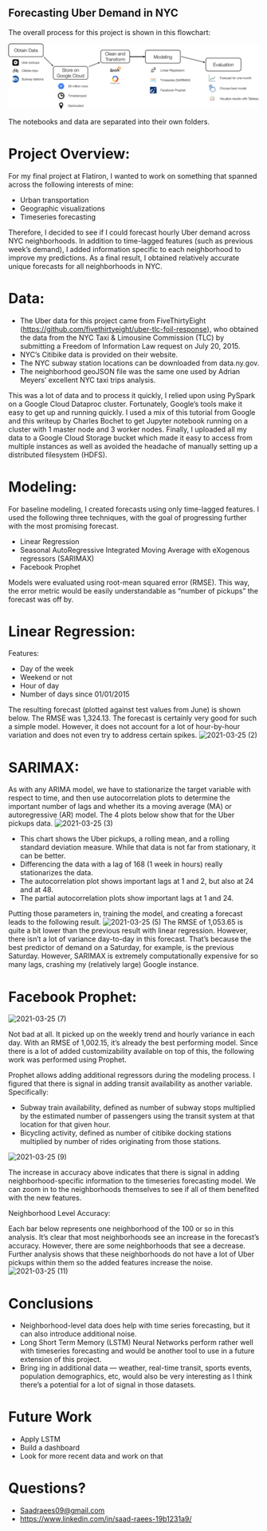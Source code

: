 ## Forecasting Uber Demand in NYC


The overall process for this project is shown in this flowchart:  

![](flowchart.png)

The notebooks and data are separated into their own folders. 

# Project Overview:
For my final project at Flatiron, I wanted to work on something that spanned across the following interests of mine:
- Urban transportation
- Geographic visualizations
- Timeseries forecasting

Therefore, I decided to see if I could forecast hourly Uber demand across NYC neighborhoods. In addition to time-lagged features (such as previous week’s demand), I added information specific to each neighborhood to improve my predictions. As a final result, I obtained relatively accurate unique forecasts for all neighborhoods in NYC.

# Data:
- The Uber data for this project came from FiveThirtyEight (https://github.com/fivethirtyeight/uber-tlc-foil-response), who obtained the data from the NYC Taxi & Limousine Commission (TLC) by submitting a Freedom of Information Law request on July 20, 2015.
- NYC’s Citibike data is provided on their website.
- The NYC subway station locations can be downloaded from data.ny.gov.
- The neighborhood geoJSON file was the same one used by Adrian Meyers’ excellent NYC taxi trips analysis.

This was a lot of data and to process it quickly, I relied upon using PySpark on a Google Cloud Dataproc cluster. Fortunately, Google’s tools make it easy to get up and running quickly.
I used a mix of this tutorial from Google and this writeup by 
Charles Bochet
 to get Jupyter notebook running on a cluster with 1 master node and 3 worker nodes.
Finally, I uploaded all my data to a Google Cloud Storage bucket which made it easy to access from multiple instances as well as avoided the headache of manually setting up a distributed filesystem (HDFS).

# Modeling:
For baseline modeling, I created forecasts using only time-lagged features. I used the following three techniques, with the goal of progressing further with the most promising forecast.
- Linear Regression
- Seasonal AutoRegressive Integrated Moving Average with eXogenous regressors (SARIMAX)
- Facebook Prophet

Models were evaluated using root-mean squared error (RMSE). This way, the error metric would be easily understandable as “number of pickups” the forecast was off by.


# Linear Regression:
Features:
- Day of the week
- Weekend or not
- Hour of day
- Number of days since 01/01/2015

The resulting forecast (plotted against test values from June) is shown below. The RMSE was 1,324.13. The forecast is certainly very good for such a simple model. However, it does not account for a lot of hour-by-hour variation and does not even try to address certain spikes.
![2021-03-25 (2)](https://user-images.githubusercontent.com/64773443/112430876-1f117700-8d15-11eb-8abd-1fc6f99b9b21.png)

# SARIMAX:
As with any ARIMA model, we have to stationarize the target variable with respect to time, and then use autocorrelation plots to determine the important number of lags and whether its a moving average (MA) or autoregressive (AR) model. The 4 plots below show that for the Uber pickups data.
![2021-03-25 (3)](https://user-images.githubusercontent.com/64773443/112431199-947d4780-8d15-11eb-8152-9025a13b7bbd.png)

- This chart shows the Uber pickups, a rolling mean, and a rolling standard deviation measure. While that data is not far from stationary, it can be better.
- Differencing the data with a lag of 168 (1 week in hours) really stationarizes the data.
- The autocorrelation plot shows important lags at 1 and 2, but also at 24 and at 48.
- The partial autocorrelation plots show important lags at 1 and 24.

Putting those parameters in, training the model, and creating a forecast leads to the following result.
![2021-03-25 (5)](https://user-images.githubusercontent.com/64773443/112431892-795f0780-8d16-11eb-8951-197ff39edd22.png)
The RMSE of 1,053.65 is quite a bit lower than the previous result with linear regression. However, there isn’t a lot of variance day-to-day in this forecast. That’s because the best predictor of demand on a Saturday, for example, is the previous Saturday. However, SARIMAX is extremely computationally expensive for so many lags, crashing my (relatively large) Google instance.

# Facebook Prophet:

![2021-03-25 (7)](https://user-images.githubusercontent.com/64773443/112433827-2f2b5580-8d19-11eb-86d2-fa6b86db6b42.png)

Not bad at all. It picked up on the weekly trend and hourly variance in each day. With an RMSE of 1,002.15, it’s already the best performing model. Since there is a lot of added customizability available on top of this, the following work was performed using Prophet.

Prophet allows adding additional regressors during the modeling process. I figured that there is signal in adding transit availability as another variable. Specifically:
- Subway train availability, defined as number of subway stops multiplied by the estimated number of passengers using the transit system at that location for that given hour.
- Bicycling activity, defined as number of citibike docking stations multiplied by number of rides originating from those stations.

![2021-03-25 (9)](https://user-images.githubusercontent.com/64773443/112434182-a52fbc80-8d19-11eb-9c32-4b12ae2c6847.png)

The increase in accuracy above indicates that there is signal in adding neighborhood-specific information to the timeseries forecasting model. We can zoom in to the neighborhoods themselves to see if all of them benefited with the new features.

Neighborhood Level Accuracy:

Each bar below represents one neighborhood of the 100 or so in this analysis. It’s clear that most neighborhoods see an increase in the forecast’s accuracy. However, there are some neighborhoods that see a decrease. Further analysis shows that these neighborhoods do not have a lot of Uber pickups within them so the added features increase the noise.
![2021-03-25 (11)](https://user-images.githubusercontent.com/64773443/112434660-37d05b80-8d1a-11eb-95d1-242f17365909.png)

# Conclusions
- Neighborhood-level data does help with time series forecasting, but it can also introduce additional noise.
- Long Short Term Memory (LSTM) Neural Networks perform rather well with timeseries forecasting and would be another tool to use in a future extension of this project.
- Bring ing in additional data — weather, real-time transit, sports events, population demographics, etc, would also be very interesting as I think there’s a potential for a lot of signal in those datasets.

# Future Work
- Apply LSTM
- Build a dashboard
- Look for more recent data and work on that

# Questions?
- Saadraees09@gmail.com
- https://www.linkedin.com/in/saad-raees-19b1231a9/









